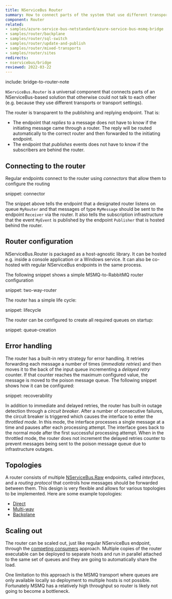 ```yaml
---
title: NServiceBus Router
summary: How to connect parts of the system that use different transports 
component: Router
related:
- samples/azure-service-bus-netstandard/azure-service-bus-msmq-bridge
- samples/router/backplane
- samples/router/sql-switch
- samples/router/update-and-publish
- samples/router/mixed-transports
- samples/router/sites
redirects:
- nservicebus/bridge
reviewed: 2022-03-22
---
```


include: bridge-to-router-note

`NServiceBus.Router` is a universal component that connects parts of an NServiceBus-based solution that otherwise could not talk to each other (e.g. because they use different transports or transport settings).

The router is transparent to the publishing and replying endpoint. That is:

 * The endpoint that *replies* to a message does not have to know if the initiating message came through a router. The reply will be routed automatically to the correct router and then forwarded to the initiating endpoint.
 * The endpoint that *publishes* events does not have to know if the subscribers are behind the router.


## Connecting to the router

Regular endpoints connect to the router using *connectors* that allow them to configure the routing

snippet: connector

The snippet above tells the endpoint that a designated router listens on queue `MyRouter` and that messages of type `MyMessage` should be sent to the endpoint `Receiver` via the router. It also tells the subscription infrastructure that the event `MyEvent` is published by the endpoint `Publisher` that is hosted behind the router.


## Router configuration

NServiceBus.Router is packaged as a host-agnostic library. It can be hosted e.g. inside a console application or a Windows service. It can also be co-hosted with regular NServiceBus endpoints in the same process.

The following snippet shows a simple MSMQ-to-RabbitMQ router configuration

snippet: two-way-router

The router has a simple life cycle:

snippet: lifecycle

The router can be configured to create all required queues on startup:

snippet: queue-creation


## Error handling

The router has a built-in retry strategy for error handling. It retries forwarding each message a number of times (*immediate retries*) and then moves it to the back of the input queue incrementing a *delayed retry* counter. If that counter reaches the maximum configured value, the message is moved to the poison message queue. The following snippet shows how it can be configured:

snippet: recoverability

In addition to immediate and delayed retries, the router has built-in outage detection through a *circuit breaker*. After a number of consecutive failures, the circuit breaker is triggered which causes the interface to enter the *throttled mode*. In this mode, the interface processes a single message at a time and pauses after each processing attempt. The interface goes back to the normal mode after the first successful processing attempt. When in the throttled mode, the router does not increment the delayed retries counter to prevent messages being sent to the poison message queue due to infrastructure outages.

## Topologies

A router consists of multiple [NServiceBus.Raw](/nservicebus/rawmessaging/) endpoints, called *interfaces*, and a *routing protocol* that controls how messages should be forwarded between them. This design is very flexible and allows for various topologies to be implemented. Here are some example topologies:

 * [Direct](direct.md)
 * [Multi-way](multi-way.md)
 * [Backplane](backplane.md)

## Scaling out

The router can be scaled out, just like regular NServiceBus endpoint, through the [competing consumers](/nservicebus/architecture/scaling.md#scaling-out-to-multiple-nodes-competing-consumers) approach. Multiple copies of the router executable can be deployed to separate hosts and run in parallel attached to the same set of queues and they are going to automatically share the load. 

One limitation to this approach is the MSMQ transport where queues are only available locally so deployment to multiple hosts is not possible. Fortunately MSMQ has a relatively high throughput so router is likely not going to become a bottleneck.
